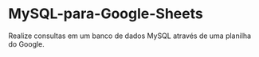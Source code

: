 # MySQL-para-Google-Sheets
Realize consultas em um banco de dados MySQL através de uma planilha do Google.
